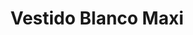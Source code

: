 ---
id: vestido-blanco-maxi
title: Vestido Blanco Maxi
regularPrice: 64.11
price: 51.28
image:
    - vestido-blanco-maxi-1.webp 
    - vestido-blanco-maxi-2.webp
description: Vestido corto, zipper en la espalda, bombacho en la parte de abajo.
material: Poliester 
sizes: 
    - S
    - M
    - L
creationDate: "2025/02/01"
isSale: true
isStock: true
startDate: "2025-02-11"
endDate: "2025-02-15"
---